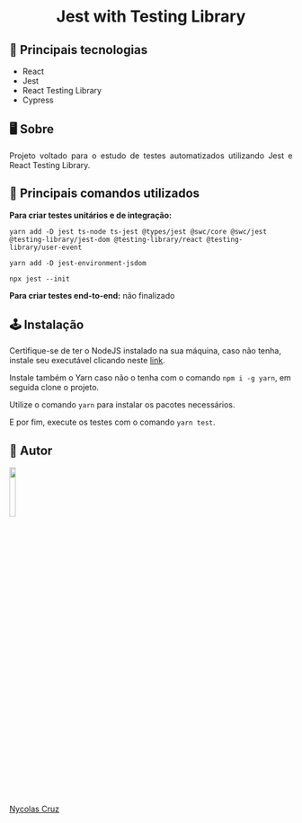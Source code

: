 <h1 align="center">Jest with Testing Library</h1>

## 🚀 Principais tecnologias

- React
- Jest
- React Testing Library
- Cypress

## 🖥️ Sobre

<p align="justify">Projeto voltado para o estudo de testes automatizados utilizando Jest e React Testing Library.</p>

## 🔧 Principais comandos utilizados

**Para criar testes unitários e de integração:**

```
yarn add -D jest ts-node ts-jest @types/jest @swc/core @swc/jest @testing-library/jest-dom @testing-library/react @testing-library/user-event
```

```
yarn add -D jest-environment-jsdom
```

```
npx jest --init
```

**Para criar testes end-to-end:**
não finalizado

## 🕹️ Instalação

Certifique-se de ter o NodeJS instalado na sua máquina, caso não tenha, instale seu executável clicando neste <a href="https://nodejs.org/pt-br/download/">link</a>.

Instale também o Yarn caso não o tenha com o comando ````npm i -g yarn````, em seguida clone o projeto.

Utilize o comando ````yarn```` para instalar os pacotes necessários.

E por fim, execute os testes com o comando ````yarn test````.

## 🐧 Autor

<a href="https://github.com/NycolasCruz">
    <img src="https://github.com/NycolasCruz.png"  width="15%">
    <p>Nycolas Cruz</p>
</a>
